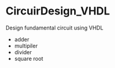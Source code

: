 # CircuirDesign_VHDL

Design fundamental circuit using VHDL
+ adder
+ multipiler
+ divider
+ square root
